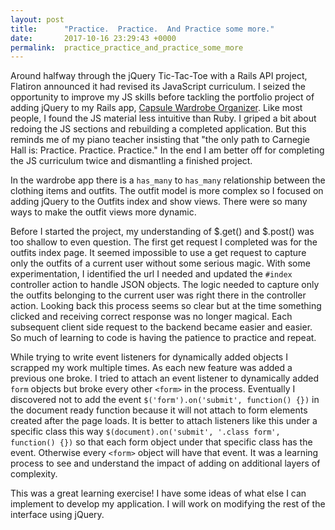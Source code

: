 ```yaml
---
layout: post
title:      "Practice.  Practice.  And Practice some more."
date:       2017-10-16 23:29:43 +0000
permalink:  practice_practice_and_practice_some_more
---
```



Around halfway through the jQuery Tic-Tac-Toe with a Rails API project, Flatiron announced it had revised its JavaScript curriculum.  I seized the opportunity to improve my JS skills before tackling the portfolio project of adding jQuery to my Rails app, [Capsule Wardrobe Organizer](https://github.com/mess3109/capsule-wardrobe-rails-flatiron).  Like most people, I found the JS material less intuitive than Ruby.  I griped a bit about redoing the JS sections and rebuilding a completed application.  But this reminds me of my piano teacher insisting that "the only path to Carnegie Hall is: Practice. Practice. Practice."  In the end I am better off for completing the JS curriculum twice and dismantling a finished project.  

In the wardrobe app there is a `has_many` to `has_many` relationship between the clothing items and outfits.  The outfit model is more complex so I focused on adding jQuery to the Outfits index and show views.  There were so many ways to make the outfit views more dynamic.  

Before I started the project, my understanding of $.get() and $.post() was too shallow to even question.  The first get request I completed was for the outfits index page.   It seemed impossible to use a get request to capture only the outfits of a current user without some serious magic.  With some experimentation, I identified the url I needed and updated the `#index` controller action to handle JSON objects.  The logic needed to capture only the outfits belonging to the current user was right there in the controller action.  Looking back this process seems so clear but at the time something clicked and receiving correct response was no longer magical.  Each subsequent client side request to the backend became easier and easier.  So much of learning to code is having the patience to practice and repeat.  

While trying to write event listeners for dynamically added objects I scrapped my work multiple times.  As each new feature was added a previous one broke.  I tried to attach an event listener to dynamically added `form` objects but broke every other `<form>` in the process.  Eventually I discovered not to add the event `$('form').on('submit', function() {})` in the document ready function because it will not attach to form elements created after the page loads.  It is better to attach listeners like this under a specific class this way `$(document).on('submit', '.class form',  function() {})` so that each form object under that specific class has the event.  Otherwise every `<form>` object will have that event.  It was a learning process to see and understand the impact of adding on additional layers of complexity.  

This was a great learning exercise!  I have some ideas of what else I can implement to develop my application.  I will work on modifying the rest of the interface using jQuery.
